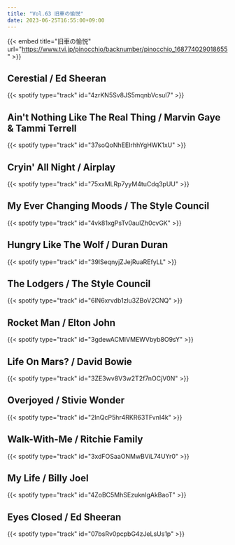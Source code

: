 ```yaml
---
title: "Vol.63 旧車の愉悦"
date: 2023-06-25T16:55:00+09:00
---
```


{{< embed title="旧車の愉悦" url="https://www.tvi.jp/pinocchio/backnumber/pinocchio_168774029018655" >}}

## Cerestial / Ed Sheeran
{{< spotify type="track" id="4zrKN5Sv8JS5mqnbVcsul7" >}}

## Ain't Nothing Like The Real Thing / Marvin Gaye & Tammi Terrell
{{< spotify type="track" id="37soQoNhEEIrhhYgHWK1xU" >}}

## Cryin' All Night / Airplay
{{< spotify type="track" id="75xxMLRp7yyM4tuCdq3pUU" >}}

## My Ever Changing Moods / The Style Council
{{< spotify type="track" id="4vk81xgPsTv0auIZh0cvGK" >}}

## Hungry Like The Wolf / Duran Duran
{{< spotify type="track" id="39lSeqnyjZJejRuaREfyLL" >}}

## The Lodgers / The Style Council
{{< spotify type="track" id="6lN6xrvdb1zlu3ZBoV2CNQ" >}}

## Rocket Man / Elton John
{{< spotify type="track" id="3gdewACMIVMEWVbyb8O9sY" >}}

## Life On Mars? / David Bowie
{{< spotify type="track" id="3ZE3wv8V3w2T2f7nOCjV0N" >}}

## Overjoyed / Stivie Wonder
{{< spotify type="track" id="2lnQcP5hr4RKR63TFvnI4k" >}}

## Walk-With-Me / Ritchie Family
{{< spotify type="track" id="3xdFOSaaONMwBViL74UYr0" >}}

## My Life / Billy Joel
{{< spotify type="track" id="4ZoBC5MhSEzuknIgAkBaoT" >}}

## Eyes Closed / Ed Sheeran
{{< spotify type="track" id="07bsRv0pcpbG4zJeLsUs1p" >}}
